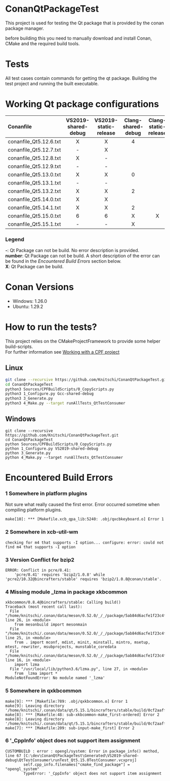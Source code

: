# ConanQtPackageTest
This project is used for testing the Qt package that is provided by the conan package manager.

before building this you need to manually download and install Conan, CMake and the required build tools.


# Tests

All test cases contain commands for getting the qt package. Building the test project and running the built
executable.


# Working Qt package configurations

| Conanfile | VS2019-shared-debug | VS2019-static-release | Clang-shared-debug | Clang-static-release | Gcc-shared-debug |
| :--- |:---:| :---:|:---:|:---:|:---:|
| conanfile_Qt5.12.6.txt | X | X | 4 |  | - |
| conanfile_Qt5.12.7.txt | - | X |  |  | 1 |
| conanfile_Qt5.12.8.txt | X | - |  |  |  |
| conanfile_Qt5.12.9.txt | - | - |  |  |  |
| conanfile_Qt5.13.0.txt | X | X | 0 |  |  |
| conanfile_Qt5.13.1.txt | - | - |  |  |  |
| conanfile_Qt5.13.2.txt | X | X | 2 |  |  |
| conanfile_Qt5.14.0.txt | X | X |  |  |  |
| conanfile_Qt5.14.1.txt | X | X | 2 |  | X |
| conanfile_Qt5.15.0.txt | 6 | 6 | X | X | X |
| conanfile_Qt5.15.1.txt | - | - | X |  | 5 |

### Legend
**-**: Qt Package can not be build. No error description is provided.  
**number**: Qt Package can not be build. A short description of the error can be found in the *Encountered Build Errors*  section below.  
**X**: Qt Package can be build.  

# Conan Versions

  * Windows: 1.26.0
  * Ubuntu: 1.29.2

# How to run the tests?

This project relies on the CMakeProjectFramework to provide some helper build-scripts.  
For further information see [Working with a CPF project](https://knitschi.github.io/CMakeProjectFramework/LastBuild/doc/sphinx/html/documentation/WorkingWithACPFProject.html)

## Linux

```bash
git clone --recursive https://github.com/Knitschi/ConanQtPackageTest.git
cd ConanQtPackageTest
python3 Sources/CPFBuildScripts/0_CopyScripts.py
python3 1_Configure.py Gcc-shared-debug
python3 3_Generate.py
python3 4_Make.py --target runAllTests_QtTestConsumer
```

## Windows

```batch
git clone --recursive https://github.com/Knitschi/ConanQtPackageTest.git
cd ConanQtPackageTest
python Sources/CPFBuildScripts/0_CopyScripts.py
python 1_Configure.py VS2019-shared-debug
python 3_Generate.py
python 4_Make.py --target runAllTests_QtTestConsumer
```

# Encountered Build Errors

### 1 Somewhere in platform plugins

Not sure what really caused the first error. Error occurred sometime when compiling platform plugins.

```
make[10]: *** [Makefile.xcb_qpa_lib:5240: .obj/qxcbkeyboard.o] Error 1

```

### 2 Somewhere in xcb-util-wm

```
checking for m4 that supports -I option... configure: error: could not find m4 that supports -I option

```

### 3 Version Conflict for bzip2

```
ERROR: Conflict in pcre/8.41:
    'pcre/8.41' requires 'bzip2/1.0.8' while 'pcre2/10.32@bincrafters/stable' requires 'bzip2/1.0.8@conan/stable'.
```

### 4 Missing module _lzma in package xkbcommon

```
xkbcommon/0.8.4@bincrafters/stable: Calling build()
Traceback (most recent call last):
  File "/home/knitschi/.conan/data/meson/0.52.0/_/_/package/5ab84d6acfe1f23c4fae0ab88f26e3a396351ac9/bin/meson.py", line 26, in <module>
    from mesonbuild import mesonmain
  File "/home/knitschi/.conan/data/meson/0.52.0/_/_/package/5ab84d6acfe1f23c4fae0ab88f26e3a396351ac9/bin/mesonbuild/mesonmain.py", line 25, in <module>
    from . import mconf, mdist, minit, minstall, mintro, msetup, mtest, rewriter, msubprojects, munstable_coredata
  File "/home/knitschi/.conan/data/meson/0.52.0/_/_/package/5ab84d6acfe1f23c4fae0ab88f26e3a396351ac9/bin/mesonbuild/mdist.py", line 16, in <module>
    import lzma
  File "/usr/local/lib/python3.6/lzma.py", line 27, in <module>
    from _lzma import *
ModuleNotFoundError: No module named '_lzma'
```

### 5 Somewhere in qxkbcommon

```
make[9]: *** [Makefile:789: .obj/qxkbcommon.o] Error 1
make[9]: Leaving directory '/home/knitschi/.conan/data/qt/5.15.1/bincrafters/stable/build/0cf2aaff5c853a207513d9a75f673c2b67fca823/qtbase/src/platformsupport/input/xkbcommon'
make[8]: *** [Makefile:48: sub-xkbcommon-make_first-ordered] Error 2
make[8]: Leaving directory '/home/knitschi/.conan/data/qt/5.15.1/bincrafters/stable/build/0cf2aaff5c853a207513d9a75f673c2b67fca823/qtbase/src/platformsupport/input'
make[7]: *** [Makefile:209: sub-input-make_first] Error 2
```

### 6 '_CppInfo' object does not support item assignment

```
CUSTOMBUILD : error : opengl/system: Error in package_info() method, line 67 [C:\dev\ConanQtPackageTest\Generated\VS2019-shared-debug\QtTestConsumer\runTest_Qt5.15.0TestConsumer.vcxproj]
        self.cpp_info.filenames["cmake_find_package"] = "opengl_system"
        TypeError: '_CppInfo' object does not support item assignment
```
